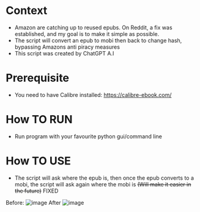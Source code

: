 # Context
- Amazon are catching up to reused epubs. On Reddit, a fix was established, and my goal is to make it simple as possible.
- The script will convert an epub to mobi then back to change hash, bypassing Amazons anti piracy measures 
- This script was created by ChatGPT A.I
# Prerequisite
- You need to have Calibre installed: https://calibre-ebook.com/
# How TO RUN
- Run program with your favourite python gui/command line
# How TO USE
- The script will ask where the epub is, then once the epub converts to a mobi, the script will ask again where the mobi is ~~(Will make it easier in the future)~~ FIXED

Before:
![image](https://user-images.githubusercontent.com/93299449/208838988-e98c590f-b9e2-4009-8be6-04595cfc8560.png)
After
![image](https://user-images.githubusercontent.com/93299449/208839074-ce1c3269-cbf7-4393-92f5-0ff0a6cfe5da.png)

